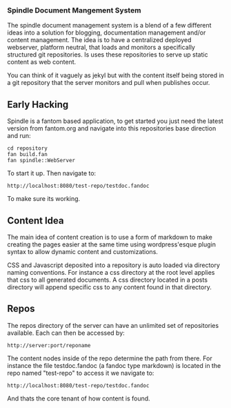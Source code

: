 ### Spindle Document Mangement System
The spindle document management system is a blend of a few different ideas into a solution for blogging, documentation management
and/or content management. The idea is to have a centralized deployed webserver, platform neutral, that loads and monitors
a specifically structured git repositories. Is uses these repositories to serve up static content as web content.

You can think of it vaguely as jekyl but with the content itself being stored in a git repository that the server monitors
and pull when publishes occur.

## Early Hacking
Spindle is a fantom based application, to get started you just need the latest version from fantom.org and
navigate into this repositories base direction and run:

```
cd repository
fan build.fan
fan spindle::WebServer
```

To start it up. Then navigate to:

```
http://localhost:8080/test-repo/testdoc.fandoc
```

To make sure its working.
## Content Idea 
The main idea of content creation is to use a form of markdown to make creating the pages easier at the same time using
wordpress'esque plugin syntax to allow dynamic content and customizations.

CSS and Javascript deposited into a repository is auto loaded via directory naming conventions. For instance a css directory
at the root level applies that css to all generated documents. A css directory located in a posts directory will append specific
css to any content found in that directory.

## Repos
The repos directory of the server can have an unlimited set of repositories available. Each can then be accessed by:

``` http://server:port/reponame ```

The content nodes inside of the repo determine the path from there. For instance the file testdoc.fandoc (a fandoc type markdown)
is located in the repo named "test-repo" to access it we navigate to:

```
http://localhost:8080/test-repo/testdoc.fandoc
```

And thats the core tenant of how content is found.
